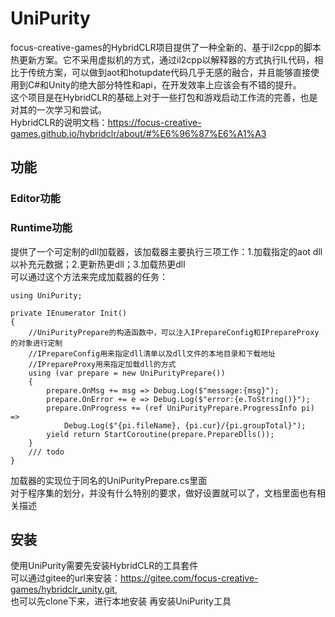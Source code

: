 # UniPurity
focus-creative-games的HybridCLR项目提供了一种全新的、基于il2cpp的脚本热更新方案。它不采用虚拟机的方式，通过il2cpp以解释器的方式执行IL代码，相比于传统方案，可以做到aot和hotupdate代码几乎无感的融合，并且能够直接使用到C#和Unity的绝大部分特性和api，在开发效率上应该会有不错的提升。   
这个项目是在HybridCLR的基础上对于一些打包和游戏启动工作流的完善，也是对其的一次学习和尝试。   
HybridCLR的说明文档：https://focus-creative-games.github.io/hybridclr/about/#%E6%96%87%E6%A1%A3

## 功能
### Editor功能


### Runtime功能
提供了一个可定制的dll加载器，该加载器主要执行三项工作：1.加载指定的aot dll以补充元数据；2.更新热更dll；3.加载热更dll   
可以通过这个方法来完成加载器的任务：
```CSharp
using UniPurity;

private IEnumerator Init()
{
    //UniPurityPrepare的构造函数中，可以注入IPrepareConfig和IPrepareProxy的对象进行定制
    //IPrepareConfig用来指定dll清单以及dll文件的本地目录和下载地址
    //IPrepareProxy用来指定加载dll的方式
    using (var prepare = new UniPurityPrepare())
    {
        prepare.OnMsg += msg => Debug.Log($"message:{msg}");
        prepare.OnError += e => Debug.Log($"error:{e.ToString()}");
        prepare.OnProgress += (ref UniPurityPrepare.ProgressInfo pi) =>
            Debug.Log($"{pi.fileName}, {pi.cur}/{pi.groupTotal}");
        yield return StartCoroutine(prepare.PrepareDlls());
    }
    /// todo
}
```
加载器的实现位于同名的UniPurityPrepare.cs里面   
对于程序集的划分，并没有什么特别的要求，做好设置就可以了，文档里面也有相关描述   

## 安装
使用UniPurity需要先安装HybridCLR的工具套件   
可以通过gitee的url来安装：https://gitee.com/focus-creative-games/hybridclr_unity.git,   
也可以先clone下来，进行本地安装
再安装UniPurity工具